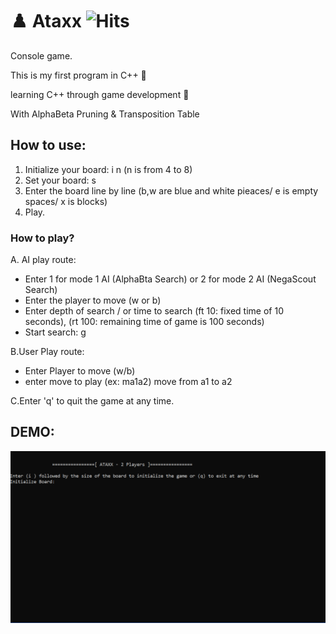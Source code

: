 # :chess_pawn: Ataxx ![Hits](https://hitcounter.pythonanywhere.com/count/tag.svg?url=https%3A%2F%2Fgithub.com%2FAmna-A%2FAtaxx-with-AlphaBeta)
Console game.

This is my first program in C++ :hugs:

learning C++ through game development :woman_dancing:

With AlphaBeta Pruning & Transposition Table

## How to use:

1. Initialize your board: i n (n is from 4 to 8)
2. Set your board: s
3. Enter the board line by line (b,w are blue and white pieaces/ e is empty spaces/ x is blocks)
4. Play.

### How to play?

A. AI play route:
  - Enter 1 for mode 1 AI (AlphaBta Search) or 2 for mode 2 AI (NegaScout Search)
  - Enter the player to move (w or b)
  - Enter depth of search / or time to search (ft 10: fixed time of 10 seconds), (rt 100: remaining time of game is 100 seconds)
  - Start search: g
  
B.User Play route:
  - Enter Player to move (w/b)
  - enter move to play (ex: ma1a2) move from a1 to a2
  
C.Enter 'q' to quit the game at any time.

## DEMO:

![Ataxx Demo](Demo/Ataxx.gif)




